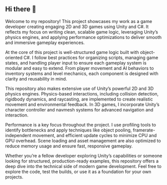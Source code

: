 ## Hi there 👋

Welcome to my repository! This project showcases my work as a game developer creating engaging 2D and 3D games using Unity and C#. It reflects my focus on writing clean, scalable game logic, leveraging Unity’s physics engines, and applying performance optimizations to deliver smooth and immersive gameplay experiences.

At the core of this project is well-structured game logic built with object-oriented C#. I follow best practices for organizing scripts, managing game states, and handling player input to ensure each gameplay system is modular and easy to extend. From player movement and AI behaviors to inventory systems and level mechanics, each component is designed with clarity and reusability in mind.

This repository also makes extensive use of Unity’s powerful 2D and 3D physics engines. Physics-based interactions, including collision detection, rigidbody dynamics, and raycasting, are implemented to create realistic movement and environmental feedback. In 3D games, I incorporate Unity’s character controller and navmesh systems for advanced navigation and interaction.

Performance is a key focus throughout the project. I use profiling tools to identify bottlenecks and apply techniques like object pooling, framerate-independent movement, and efficient update cycles to minimize CPU and GPU overhead. Scene loading and asset management are also optimized to reduce memory usage and ensure fast, responsive gameplay.

Whether you’re a fellow developer exploring Unity’s capabilities or someone looking for structured, production-ready examples, this repository offers a deep dive into the technical side of modern game development. Feel free to explore the code, test the builds, or use it as a foundation for your own projects.
